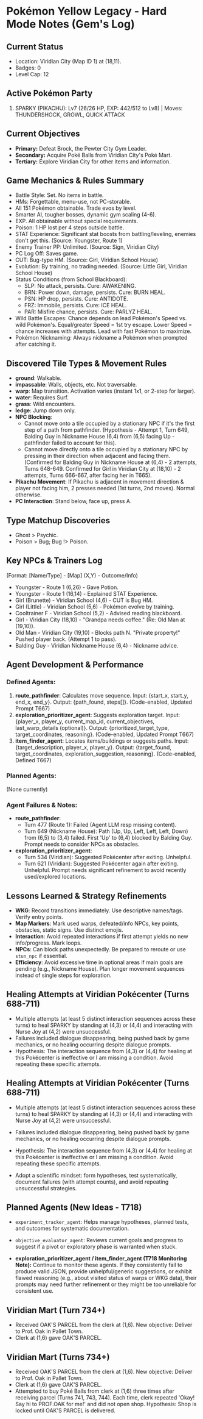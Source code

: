 # Pokémon Yellow Legacy - Hard Mode Notes (Gem's Log)

## Current Status
- Location: Viridian City (Map ID 1) at (18,11).
- Badges: 0
- Level Cap: 12

## Active Pokémon Party
1. SPARKY (PIKACHU): Lv7 (26/26 HP, EXP: 442/512 to Lv8) | Moves: THUNDERSHOCK, GROWL, QUICK ATTACK

## Current Objectives
- **Primary:** Defeat Brock, the Pewter City Gym Leader.
- **Secondary:** Acquire Poké Balls from Viridian City's Poké Mart.
- **Tertiary:** Explore Viridian City for other items and information.

## Game Mechanics & Rules Summary
- Battle Style: Set. No items in battle.
- HMs: Forgettable, menu-use, not PC-storable.
- All 151 Pokémon obtainable. Trade evos by level.
- Smarter AI, tougher bosses, dynamic gym scaling (4-6).
- EXP. All obtainable without special requirements.
- Poison: 1 HP lost per 4 steps outside battle.
- STAT Experience: Significant stat boosts from battling/leveling, enemies don't get this. (Source: Youngster, Route 1)
- Enemy Trainer PP: Unlimited. (Source: Sign, Viridian City)
- PC Log Off: Saves game.
- CUT: Bug-type HM. (Source: Girl, Viridian School House)
- Evolution: By training, no trading needed. (Source: Little Girl, Viridian School House)
- Status Conditions (from School Blackboard):
  - SLP: No attack, persists. Cure: AWAKENING.
  - BRN: Power down, damage, persists. Cure: BURN HEAL.
  - PSN: HP drop, persists. Cure: ANTIDOTE.
  - FRZ: Immobile, persists. Cure: ICE HEAL.
  - PAR: Misfire chance, persists. Cure: PARLYZ HEAL.
- Wild Battle Escapes: Chance depends on lead Pokémon's Speed vs. wild Pokémon's. Equal/greater Speed = 1st try escape. Lower Speed = chance increases with attempts. Lead with fast Pokémon to maximize.
- Pokémon Nicknaming: Always nickname a Pokémon when prompted after catching it.

## Discovered Tile Types & Movement Rules
- **ground**: Walkable.
- **impassable**: Walls, objects, etc. Not traversable.
- **warp**: Map transition. Activation varies (instant 1x1, or 2-step for larger).
- **water**: Requires Surf.
- **grass**: Wild encounters.
- **ledge**: Jump down only.
- **NPC Blocking**:
  - Cannot move onto a tile occupied by a stationary NPC if it's the first step of a path from pathfinder. (Hypothesis - Attempt 1, Turn 649, Balding Guy in Nickname House (6,4) from (6,5) facing Up - pathfinder failed to account for this).
  - Cannot move directly onto a tile occupied by a stationary NPC by pressing in their direction when adjacent and facing them. (Confirmed for Balding Guy in Nickname House at (6,4) - 2 attempts, Turns 648-649. Confirmed for Girl in Viridian City at (18,10) - 2 attempts, Turns 666-667, after facing her in T665).
- **Pikachu Movement**: If Pikachu is adjacent in movement direction & player not facing him, 2 presses needed (1st turns, 2nd moves). Normal otherwise.
- **PC Interaction**: Stand below, face up, press A.

## Type Matchup Discoveries
- Ghost > Psychic.
- Poison > Bug; Bug !> Poison.

## Key NPCs & Trainers Log
(Format: [Name/Type] - [Map] (X,Y) - Outcome/Info)
- Youngster - Route 1 (6,26) - Gave Potion.
- Youngster - Route 1 (16,14) - Explained STAT Experience.
- Girl (Brunette) - Viridian School (4,6) - CUT is Bug HM.
- Girl (Little) - Viridian School (5,6) - Pokémon evolve by training.
- Cooltrainer F - Viridian School (5,2) - Advised reading blackboard.
- Girl - Viridian City (18,10) - "Grandpa needs coffee." (Re: Old Man at (19,10)).
- Old Man - Viridian City (19,10) - Blocks path N. "Private property!" Pushed player back. (Attempt 1 to pass).
- Balding Guy - Viridian Nickname House (6,4) - Nickname advice.

## Agent Development & Performance
### Defined Agents:
1.  **route_pathfinder**: Calculates move sequence. Input: {start_x, start_y, end_x, end_y}. Output: {path_found, steps[]}. (Code-enabled, Updated Prompt T667)
2.  **exploration_prioritizer_agent**: Suggests exploration target. Input: {player_x, player_y, current_map_id, current_objectives, last_warp_details (optional)}. Output: {prioritized_target_type, target_coordinates, reasoning}. (Code-enabled, Updated Prompt T667)
3.  **item_finder_agent**: Locates items/buildings or suggests paths. Input: {target_description, player_x, player_y}. Output: {target_found, target_coordinates, exploration_suggestion, reasoning}. (Code-enabled, Defined T667)

### Planned Agents:
(None currently)

### Agent Failures & Notes:
-   **route_pathfinder**:
    -   Turn 477 (Route 1): Failed (Agent LLM resp missing content).
    -   Turn 649 (Nickname House): Path (Up, Up, Left, Left, Left, Down) from (6,5) to (3,4) failed. First 'Up' to (6,4) blocked by Balding Guy. Prompt needs to consider NPCs as obstacles.
-   **exploration_prioritizer_agent**:
    -   Turn 534 (Viridian): Suggested Pokécenter after exiting. Unhelpful.
    -   Turn 621 (Viridian): Suggested Pokécenter again after exiting. Unhelpful. Prompt needs significant refinement to avoid recently used/explored locations.

## Lessons Learned & Strategy Refinements
-   **WKG**: Record transitions immediately. Use descriptive names/tags. Verify entry points.
-   **Map Markers**: Mark used warps, defeated/info NPCs, key points, obstacles, static signs. Use distinct emojis.
-   **Interaction**: Avoid repeated interactions if first attempt yields no new info/progress. Mark loops.
-   **NPCs**: Can block paths unexpectedly. Be prepared to reroute or use `stun_npc` if essential.
-   **Efficiency**: Avoid excessive time in optional areas if main goals are pending (e.g., Nickname House). Plan longer movement sequences instead of single steps for exploration.

## Healing Attempts at Viridian Pokécenter (Turns 688-711)
- Multiple attempts (at least 5 distinct interaction sequences across these turns) to heal SPARKY by standing at (4,3) or (4,4) and interacting with Nurse Joy at (4,2) were unsuccessful.
- Failures included dialogue disappearing, being pushed back by game mechanics, or no healing occurring despite dialogue prompts.
- Hypothesis: The interaction sequence from (4,3) or (4,4) for healing at this Pokécenter is ineffective or I am missing a condition. Avoid repeating these specific attempts.

## Healing Attempts at Viridian Pokécenter (Turns 688-711)
- Multiple attempts (at least 5 distinct interaction sequences across these turns) to heal SPARKY by standing at (4,3) or (4,4) and interacting with Nurse Joy at (4,2) were unsuccessful.
- Failures included dialogue disappearing, being pushed back by game mechanics, or no healing occurring despite dialogue prompts.
- Hypothesis: The interaction sequence from (4,3) or (4,4) for healing at this Pokécenter is ineffective or I am missing a condition. Avoid repeating these specific attempts.

- Adopt a scientific mindset: form hypotheses, test systematically, document failures (with attempt counts), and avoid repeating unsuccessful strategies.

## Planned Agents (New Ideas - T718)
- `experiment_tracker_agent`: Helps manage hypotheses, planned tests, and outcomes for systematic documentation.
- `objective_evaluator_agent`: Reviews current goals and progress to suggest if a pivot or exploratory phase is warranted when stuck.

- **exploration_prioritizer_agent / item_finder_agent (T718 Monitoring Note):** Continue to monitor these agents. If they consistently fail to produce valid JSON, provide unhelpful/generic suggestions, or exhibit flawed reasoning (e.g., about visited status of warps or WKG data), their prompts may need further refinement or they might be too unreliable for consistent use.

## Viridian Mart (Turn 734+)
- Received OAK'S PARCEL from the clerk at (1,6). New objective: Deliver to Prof. Oak in Pallet Town.
- Clerk at (1,6) gave OAK'S PARCEL.

## Viridian Mart (Turns 734+)
- Received OAK'S PARCEL from the clerk at (1,6). New objective: Deliver to Prof. Oak in Pallet Town.
- Clerk at (1,6) gave OAK'S PARCEL.
- Attempted to buy Poké Balls from clerk at (1,6) three times after receiving parcel (Turns 741, 743, 744). Each time, clerk repeated 'Okay! Say hi to PROF.OAK for me!' and did not open shop. Hypothesis: Shop is locked until OAK'S PARCEL is delivered.